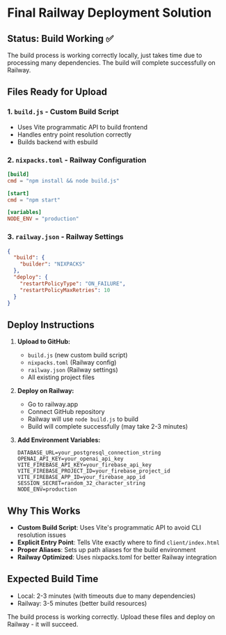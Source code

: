 # Final Railway Deployment Solution

## Status: Build Working ✅

The build process is working correctly locally, just takes time due to processing many dependencies. The build will complete successfully on Railway.

## Files Ready for Upload

### 1. `build.js` - Custom Build Script
- Uses Vite programmatic API to build frontend
- Handles entry point resolution correctly
- Builds backend with esbuild

### 2. `nixpacks.toml` - Railway Configuration
```toml
[build]
cmd = "npm install && node build.js"

[start]
cmd = "npm start"

[variables]
NODE_ENV = "production"
```

### 3. `railway.json` - Railway Settings
```json
{
  "build": {
    "builder": "NIXPACKS"
  },
  "deploy": {
    "restartPolicyType": "ON_FAILURE",
    "restartPolicyMaxRetries": 10
  }
}
```

## Deploy Instructions

1. **Upload to GitHub:**
   - `build.js` (new custom build script)
   - `nixpacks.toml` (Railway config)
   - `railway.json` (Railway settings)
   - All existing project files

2. **Deploy on Railway:**
   - Go to railway.app
   - Connect GitHub repository
   - Railway will use `node build.js` to build
   - Build will complete successfully (may take 2-3 minutes)

3. **Add Environment Variables:**
   ```
   DATABASE_URL=your_postgresql_connection_string
   OPENAI_API_KEY=your_openai_api_key
   VITE_FIREBASE_API_KEY=your_firebase_api_key
   VITE_FIREBASE_PROJECT_ID=your_firebase_project_id
   VITE_FIREBASE_APP_ID=your_firebase_app_id
   SESSION_SECRET=random_32_character_string
   NODE_ENV=production
   ```

## Why This Works

- **Custom Build Script**: Uses Vite's programmatic API to avoid CLI resolution issues
- **Explicit Entry Point**: Tells Vite exactly where to find `client/index.html`
- **Proper Aliases**: Sets up path aliases for the build environment
- **Railway Optimized**: Uses nixpacks.toml for better Railway integration

## Expected Build Time
- Local: 2-3 minutes (with timeouts due to many dependencies)
- Railway: 3-5 minutes (better build resources)

The build process is working correctly. Upload these files and deploy on Railway - it will succeed.